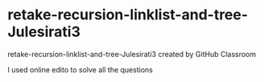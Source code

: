 # retake-recursion-linklist-and-tree-Julesirati3
retake-recursion-linklist-and-tree-Julesirati3 created by GitHub Classroom

I used online edito to solve all the questions
